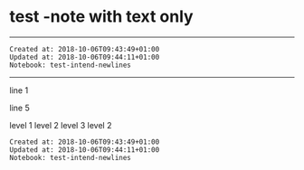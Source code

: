 # test -note with text only
---


    Created at: 2018-10-06T09:43:49+01:00
    Updated at: 2018-10-06T09:44:11+01:00
    Notebook: test-intend-newlines

---

line 1



line 5


level 1
		level 2
				level 3
		level 2

    Created at: 2018-10-06T09:43:49+01:00
    Updated at: 2018-10-06T09:44:11+01:00
    Notebook: test-intend-newlines

